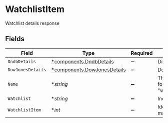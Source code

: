 # WatchlistItem

Watchlist details response


## Fields

| Field                                                                                                             | Type                                                                                                              | Required                                                                                                          | Description                                                                                                       | Example                                                                                                           |
| ----------------------------------------------------------------------------------------------------------------- | ----------------------------------------------------------------------------------------------------------------- | ----------------------------------------------------------------------------------------------------------------- | ----------------------------------------------------------------------------------------------------------------- | ----------------------------------------------------------------------------------------------------------------- |
| `DndbDetails`                                                                                                     | [*components.DndbDetails](../../models/components/dndbdetails.md)                                                 | :heavy_minus_sign:                                                                                                | Dndb details                                                                                                      |                                                                                                                   |
| `DowJonesDetails`                                                                                                 | [*components.DowJonesDetails](../../models/components/dowjonesdetails.md)                                         | :heavy_minus_sign:                                                                                                | Dow Jones details                                                                                                 |                                                                                                                   |
| `Name`                                                                                                            | **string*                                                                                                         | :heavy_minus_sign:                                                                                                | The resource identifier for the WatchlistItem The format is "watchlists/{watchlist_id}/items/{watchlist_item_id}" | watchlists/DOWJONES/items/123456                                                                                  |
| `Watchlist`                                                                                                       | **string*                                                                                                         | :heavy_minus_sign:                                                                                                | Indicates the watchlist source for a given match                                                                  | DOWJONES                                                                                                          |
| `WatchlistItem`                                                                                                   | **int*                                                                                                            | :heavy_minus_sign:                                                                                                | Identification number for the watchlist item that was matched                                                     | 123456                                                                                                            |